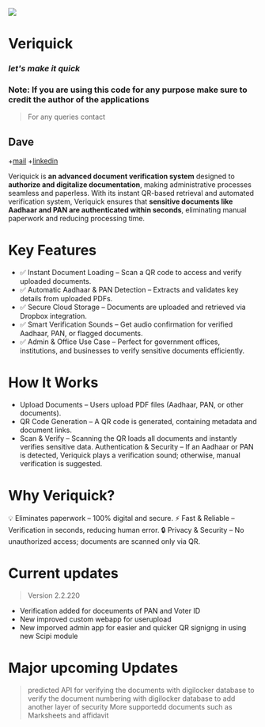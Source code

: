 ![](https://github.com/user-attachments/assets/792990f5-d14b-4748-aa5f-172783c17faa)

# Veriquick  
### *let's make it quick*



### Note: If you are using this code for any purpose make sure to credit the author of the applications
> For any queries contact
## Dave
+[mail](dimareznokov@gmail.com)
+[linkedin](https://www.linkedin.com/in/devarana/)

Veriquick is **an advanced document verification system** designed to **authorize and digitalize documentation**, making administrative processes seamless and paperless. With its instant QR-based retrieval and automated verification system, Veriquick ensures that **sensitive documents like Aadhaar and PAN are authenticated within seconds**, eliminating manual paperwork and reducing processing time.

# Key Features
+ ✅ Instant Document Loading – Scan a QR code to access and verify uploaded documents.
+ ✅ Automatic Aadhaar & PAN Detection – Extracts and validates key details from uploaded PDFs.
+ ✅ Secure Cloud Storage – Documents are uploaded and retrieved via Dropbox integration.
+ ✅ Smart Verification Sounds – Get audio confirmation for verified Aadhaar, PAN, or flagged documents.
+ ✅ Admin & Office Use Case – Perfect for government offices, institutions, and businesses to verify sensitive documents efficiently.

# **How It Works**
+ Upload Documents – Users upload PDF files (Aadhaar, PAN, or other documents).
+ QR Code Generation – A QR code is generated, containing metadata and document links.
+ Scan & Verify – Scanning the QR loads all documents and instantly verifies sensitive data.
Authentication & Security – If an Aadhaar or PAN is detected, Veriquick plays a verification sound; otherwise, manual verification is suggested.

# Why Veriquick?
💡 Eliminates paperwork – 100% digital and secure.
⚡ Fast & Reliable – Verification in seconds, reducing human error.
🔒 Privacy & Security – No unauthorized access; documents are scanned only via QR.


# Current updates 
> Version 2.2.220
+ Verification added for doceuments of PAN and Voter ID
+ New improved custom webapp for userupload
+ New imporved admin app for easier and quicker QR signigng in using new Scipi module

# Major upcoming Updates 
> predicted API for verifying the documents with digilocker database to verify the document numbering with digilocker database to add another layer of security
> More supportedd documents such as Marksheets and affidavit

